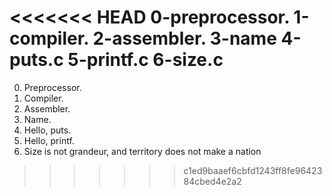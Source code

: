 <<<<<<< HEAD
0-preprocessor.
1-compiler.
2-assembler.
3-name
4-puts.c
5-printf.c
6-size.c
=======
0. Preprocessor.
1. Compiler.
2. Assembler.
3. Name.
4. Hello, puts.
5. Hello, printf.
6. Size is not grandeur, and territory does not make a nation
>>>>>>> c1ed9baaef6cbfd1243ff8fe9642384cbed4e2a2
